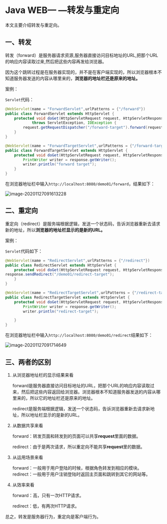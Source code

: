 # Java WEB— —转发与重定向

本文主要介绍转发与重定向。



## 一、转发

转发（forward）是服务器请求资源,服务器直接访问目标地址的URL,把那个URL的响应内容读取过来,然后把这些内容再发给浏览器。

因为这个跳转过程是在服务器实现的，并不是在客户端实现的，所以浏览器根本不知道服务器发送的内容从哪里来的，**浏览器的地址栏还是原来的地址。**

案例：

`Servlet`代码：

```java
@WebServlet(name = "ForwardServlet",urlPatterns = {"/forward"})
public class ForwardServlet extends HttpServlet {
    protected void doGet(HttpServletRequest request, HttpServletResponse response)
            throws ServletException, IOException {
        request.getRequestDispatcher("/forward-target").forward(request, response);
    }
}

@WebServlet(name = "ForwardTargetServlet",urlPatterns = {"/forward-target"})
public class ForwardTargetServlet extends HttpServlet {
    protected void doGet(HttpServletRequest request, HttpServletResponse response) throws ServletException, IOException {
        PrintWriter writer = response.getWriter();
        writer.println("forward target");
    }
}
```

在浏览器地址栏中输入`http://localhost:8080/demo01/forward`，结果如下：

![image-20201127091613228](https://cdn.jsdelivr.net/gh/Lee-0o0/image-store/PicGo/2022-04-01/23decde325b5b226068bc07602071699--b2b6--image-20201127091613228.png)



## 二、重定向

重定向（redirect）是服务端根据逻辑，发送一个状态码，告诉浏览器重新去请求新的地址，所以**浏览器的地址栏显示的是新的URL。**

案例：

`Servlet`代码如下：

```java
@WebServlet(name = "RedirectServlet",urlPatterns = {"/redirect"})
public class RedirectServlet extends HttpServlet {
    protected void doGet(HttpServletRequest request, HttpServletResponse response) throws ServletException, IOException {
response.sendRedirect("/demo01/redirect-target");
    }
}

@WebServlet(name = "RedirectTargetServlet",urlPatterns = {"/redirect-target"})
public class RedirectTargetServlet extends HttpServlet {
    protected void doGet(HttpServletRequest request, HttpServletResponse response) throws ServletException, IOException {
        PrintWriter writer = response.getWriter();
        writer.println("redirect-target");

    }
}
```

在浏览器地址栏中输入`http://localhost:8080/demo01/redirect`结果如下：

![image-20201127091714649](https://cdn.jsdelivr.net/gh/Lee-0o0/image-store/PicGo/2022-04-01/7e2b2233702e6649ade495eb9302378d--e1b5--image-20201127091714649.png)



## 三、两者的区别

1. 从浏览器地址栏的显示结果来看

   forward是服务器直接访问目标地址的URL，把那个URL的响应内容读取过来，然后把这些内容返回给浏览器。浏览器根本不知道服务器发送的内容从哪里来的，所以它的地址栏还是原来的地址。

   redirect是服务端根据逻辑，发送一个状态码，告诉浏览器重新去请求新地址，所以地址栏显示的是新的URL。

2. 从数据共享来看

   forward：转发页面和转发到的页面可以共享**request**里面的数据。

   redirect：由于是两次请求，所以重定向不能共享**request**里的数据。

3. 从运用场景来看

   forward：一般用于用户登陆的时候，根据角色转发到相应的模块。
   redirect：一般用于用户注销登陆时返回主页面和跳转到其它的网站等。

4. 从效率来看

   forward：高，只有一次HTTP请求。

   redirect：低，有两次HTTP请求。

总之，转发是服务器行为，重定向是客户端行为。

